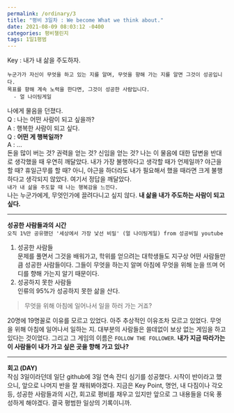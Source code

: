 ```yaml
---
permalink: /ordinary/3
title: "평비 3일차 : We become What we think about."
date: 2021-08-09 08:03:12 -0400
categories: 평비챌린지
tags: 1일1평범
---  
```

Key : 내가 내 삶을 주도하자.
```
누군가가 자신이 무엇을 하고 있는 지를 알며, 무엇을 향해 가는 지를 알면 그것이 성공입니다.
목표를 향해 계속 노력을 한다면, 그것이 성공한 사람입니다.
  - 얼 나이팅게일
```

나에게 물음을 던졌다.  
Q : 나는 어떤 사람이 되고 싶을까?  
A : 행복한 사람이 되고 싶다.  
Q : **어떤 게 행복일까?**  
A : ...  
돈을 많이 버는 것? 권력을 얻는 것? 신임을 얻는 것?
나는 이 물음에 대한 답변을 반대로 생각했을 때 우연히 깨달았다. 내가 가장 불행하다고 생각할 때가 언제일까? 야근을 할 때? 휴일근무를 할 때? 아니, 야근을 하더라도 내가 필요해서 했을 때라면 크게 불행하다고 생각되지 않았다. 여기서 정답을 깨달았다.  
`내가 내 삶을 주도할 때 나는 행복감을 느낀다.`  
나는 누군가에게, 무엇인가에 끌려다니고 싶지 않다. **내 삶을 내가 주도하는 사람이 되고 싶다.**

---
**성공한 사람들과의 시간**  
`오직 1%만 공유했던 '세상에서 가장 낯선 비밀' (얼 나이팅게일) from 성공비밀 youtube`  
1. 성공한 사람들  
문제를 풀면서 그것을 배워가고, 학위를 얻으려는 대학생들도 지구상 어떤 사람들만큼 성공한 사람들이다. 그들이 무엇을 하는지 알며 아침에 무엇을 위해 눈을 뜨며 어디를 향해 가는지 알기 때문이다.
2. 성공하지 못한 사람들  
인류의 95%가 성공하지 못한 삶을 산다.

> 무엇을 위해 아침에 일어나서 일을 하러 가는 거죠?

20명에 19명꼴로 이유를 모르고 있었다. 아주 추상적인 이유조차 모르고 있었다. 무엇을 위해 아침에 일어나서 일하는 지. 대부분의 사람들은 쓸데없이 보상 없는 게임을 하고 있다는 것이었다. 그리고 그 게임의 이름은 `FOLLOW THE FOLLOWER`. **내가 지금 따라가는 이 사람들이 내가 가고 싶은 곳을 향해 가고 있나?**

---
**회고 (DAY)**  
작심 3일이라던데 일단 github에 3일 연속 잔디 심기를 성공했다. 시작이 반이라고 했으니, 앞으로 나머지 반을 잘 채워봐야겠다. 지금은 Key Point, 명언, 내 다짐이나 각오 등, 성공한 사람들과의 시간, 회고로 평비를 채우고 있지만 앞으로 그 내용들을 더욱 풍성하게 해야겠다. 결국 평범한 일상의 기록이니까.